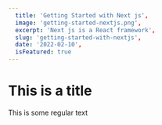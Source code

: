 ```yaml
---
  title: 'Getting Started with Next js',
  image: 'getting-started-nextjs.png',
  excerpt: 'Next js is a React framework',
  slug: 'getting-started-with-nextjs',
  date: '2022-02-10',
  isFeatured: true
---
```


# This is a title

This is some regular text
